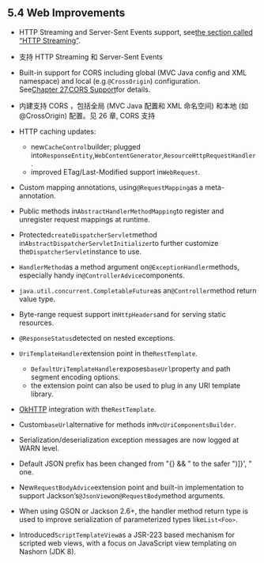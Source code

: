 ## 5.4 Web Improvements

* HTTP Streaming and Server-Sent Events support, see[the section called “HTTP Streaming”](https://docs.spring.io/spring/docs/current/spring-framework-reference/htmlsingle/#mvc-ann-async-http-streaming).
* 支持 HTTP Streaming 和 Server-Sent Events
* Built-in support for CORS including global \(MVC Java config and XML namespace\) and local \(e.g.`@CrossOrigin`\) configuration. See[Chapter 27,CORS Support](https://docs.spring.io/spring/docs/current/spring-framework-reference/htmlsingle/#cors)for details.
* 内建支持 CORS ，包括全局 (MVC Java 配置和 XML 命名空间) 和本地 (如 @CrossOrigin) 配置。见 26 章, CORS 支持
* HTTP caching updates:

  * new`CacheControl`builder; plugged into`ResponseEntity`,`WebContentGenerator`,`ResourceHttpRequestHandler`.
  * improved ETag/Last-Modified support in`WebRequest`.

* Custom mapping annotations, using`@RequestMapping`as a meta-annotation.
* Public methods in`AbstractHandlerMethodMapping`to register and unregister request mappings at runtime.
* Protected`createDispatcherServlet`method in`AbstractDispatcherServletInitializer`to further customize the`DispatcherServlet`instance to use.
* `HandlerMethod`as a method argument on`@ExceptionHandler`methods, especially handy in`@ControllerAdvice`components.
* `java.util.concurrent.CompletableFuture`as an`@Controller`method return value type.
* Byte-range request support in`HttpHeaders`and for serving static resources.
* `@ResponseStatus`detected on nested exceptions.
* `UriTemplateHandler`extension point in the`RestTemplate`.

  * `DefaultUriTemplateHandler`exposes`baseUrl`property and path segment encoding options.
  * the extension point can also be used to plug in any URI template library.

* [OkHTTP](https://square.github.io/okhttp/) integration with the`RestTemplate`.
* Custom`baseUrl`alternative for methods in`MvcUriComponentsBuilder`.
* Serialization/deserialization exception messages are now logged at WARN level.
* Default JSON prefix has been changed from "{} && " to the safer "\)\]}', " one.
* New`RequestBodyAdvice`extension point and built-in implementation to support Jackson’s`@JsonView`on`@RequestBody`method arguments.
* When using GSON or Jackson 2.6+, the handler method return type is used to improve serialization of parameterized types like`List<Foo>`.
* Introduced`ScriptTemplateView`as a JSR-223 based mechanism for scripted web views, with a focus on JavaScript view templating on Nashorn \(JDK 8\).



